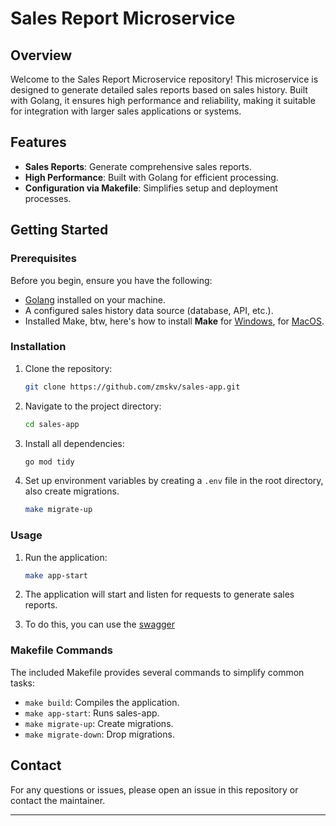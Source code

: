 # Sales Report Microservice

## Overview

Welcome to the Sales Report Microservice repository! This microservice is designed to generate detailed sales reports based on sales history. Built with Golang, it ensures high performance and reliability, making it suitable for integration with larger sales applications or systems.

## Features

- **Sales Reports**: Generate comprehensive sales reports.
- **High Performance**: Built with Golang for efficient processing.
- **Configuration via Makefile**: Simplifies setup and deployment processes.

## Getting Started

### Prerequisites

Before you begin, ensure you have the following:

- [Golang](https://golang.org/dl/) installed on your machine.
- A configured sales history data source (database, API, etc.).
- Installed Make, btw, here's how to install **Make** for [Windows](https://stackoverflow.com/questions/32127524/how-to-install-and-use-make-in-windows), for [MacOS](https://formulae.brew.sh/formula/make).

### Installation

1. Clone the repository:

    ```sh
    git clone https://github.com/zmskv/sales-app.git
    ```

2. Navigate to the project directory:

    ```sh
    cd sales-app
    ```

3. Install all dependencies:

    ```sh
    go mod tidy
    ```

4. Set up environment variables by creating a `.env` file in the root directory, also create migrations.
    ```sh
    make migrate-up
    ```

### Usage

1. Run the application:

    ```sh
    make app-start
    ```

2. The application will start and listen for requests to generate sales reports.


3. To do this, you can use the [swagger](http://localhost:8000/swagger/index.html)
### Makefile Commands

The included Makefile provides several commands to simplify common tasks:

- `make build`: Compiles the application.
- `make app-start`: Runs sales-app.
- `make migrate-up`: Create migrations.
- `make migrate-down`: Drop migrations.

## Contact

For any questions or issues, please open an issue in this repository or contact the maintainer.

---